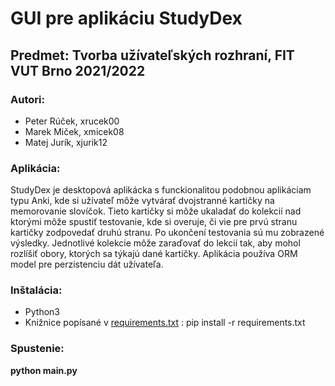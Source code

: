 # GUI pre aplikáciu StudyDex

## Predmet: Tvorba užívateľských rozhraní, FIT VUT Brno 2021/2022  

### Autori:
* Peter Rúček, xrucek00
* Marek Miček, xmicek08
* Matej Jurík, xjurik12

### Aplikácia:
StudyDex je desktopová aplikácka s funckionalitou podobnou aplikáciam typu Anki, kde si užívateľ môže vytvárať dvojstranné kartičky na memorovanie slovíčok. Tieto kartičky si môže ukaladať do kolekcií nad ktorými môže spustiť testovanie, kde si overuje, či vie pre prvú stranu kartičky zodpovedať druhú stranu. Po ukončení testovania sú mu zobrazené výsledky. Jednotlivé kolekcie môže zaraďovať do lekcií tak, aby mohol rozlíšiť obory, ktorých sa týkajú dané kartičky. Aplikácia používa ORM model pre perzistenciu dát užívateľa.  

### Inštalácia:
* Python3
* Knižnice popísané v [requirements.txt](./requirements.txt) : pip install -r requirements.txt

### Spustenie:
**python main.py**
